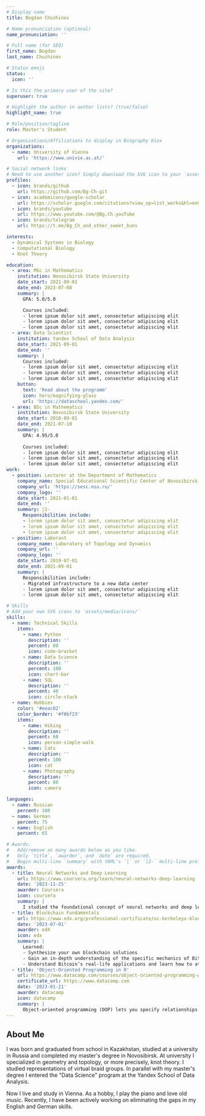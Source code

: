 ```yaml
---
# Display name
title: Bogdan Chuzhinov

# Name pronunciation (optional)
name_pronunciation: ''

# Full name (for SEO)
first_name: Bogdan
last_name: Chuzhinov

# Status emoji
status:
  icon: ''

# Is this the primary user of the site?
superuser: true

# Highlight the author in author lists? (true/false)
highlight_name: true

# Role/position/tagline
role: Master's Student

# Organizations/Affiliations to display in Biography blox
organizations:
  - name: University of Vienna
    url: 'https://www.univie.ac.at/'

# Social network links
# Need to use another icon? Simply download the SVG icon to your `assets/media/icons/` folder.
profiles:
  - icon: brands/github
    url: https://github.com/Bg-Ch-git
  - icon: academicons/google-scholar
    url: https://scholar.google.com/citations?view_op=list_works&hl=en&user=dShb6N0AAAAJ
  - icon: brands/youtube
    url: https://www.youtube.com/@Bg.Ch.youTube
  - icon: brands/telegram
    url: https://t.me/Bg_Ch_and_other_sweet_buns

interests:
  - Dynamical Systems in Biology
  - Computational Biology
  - Knot Theory

education:
  - area: MSc in Mathematics
    institution: Novosibirsk State University
    date_start: 2021-09-01
    date_end: 2023-07-08
    summary: |
      GPA: 5.0/5.0

      Courses included:
      - lorem ipsum dolor sit amet, consectetur adipiscing elit
      - lorem ipsum dolor sit amet, consectetur adipiscing elit
      - lorem ipsum dolor sit amet, consectetur adipiscing elit
  - area: Data Scientist
    institution: Yandex School of Data Analysis
    date_start: 2021-09-01
    date_end: ''
    summary: |
      Courses included:
      - lorem ipsum dolor sit amet, consectetur adipiscing elit
      - lorem ipsum dolor sit amet, consectetur adipiscing elit
      - lorem ipsum dolor sit amet, consectetur adipiscing elit
    button:
      text: 'Read about the programm'
      icon: hero/magnifying-glass
      url: 'https://dataschool.yandex.com/'
  - area: BSc in Mathematics
    institution: Novosibirsk State University
    date_start: 2018-09-01
    date_end: 2021-07-10
    summary: |
      GPA: 4.95/5.0
      
      Courses included:
      - lorem ipsum dolor sit amet, consectetur adipiscing elit
      - lorem ipsum dolor sit amet, consectetur adipiscing elit
      - lorem ipsum dolor sit amet, consectetur adipiscing elit
work:
  - position: Lecturer at the Department of Mathematics
    company_name: Special Educational Scientific Center of Novosibirsk State University
    company_url: 'https://sesc.nsu.ru/'
    company_logo: ''
    date_start: 2021-01-01
    date_end: ''
    summary: |2-
      Responsibilities include:
      - lorem ipsum dolor sit amet, consectetur adipiscing elit
      - lorem ipsum dolor sit amet, consectetur adipiscing elit
      - lorem ipsum dolor sit amet, consectetur adipiscing elit
  - position: Laborant
    company_name: Laboratory of Topology and Dynamics
    company_url: ''
    company_logo: ''
    date_start: 2019-07-01
    date_end: 2021-09-01
    summary: |
      Responsibilities include:
      - Migrated infrastructure to a new data center
      - lorem ipsum dolor sit amet, consectetur adipiscing elit
      - lorem ipsum dolor sit amet, consectetur adipiscing elit

# Skills
# Add your own SVG icons to `assets/media/icons/`
skills:
  - name: Technical Skills
    items:
      - name: Python
        description: ''
        percent: 80
        icon: code-bracket
      - name: Data Science
        description: ''
        percent: 100
        icon: chart-bar
      - name: SQL
        description: ''
        percent: 40
        icon: circle-stack
  - name: Hobbies
    color: '#eeac02'
    color_border: '#f0bf23'
    items:
      - name: Hiking
        description: ''
        percent: 60
        icon: person-simple-walk
      - name: Cats
        description: ''
        percent: 100
        icon: cat
      - name: Photography
        description: ''
        percent: 80
        icon: camera

languages:
  - name: Russian
    percent: 100
  - name: German
    percent: 75
  - name: English
    percent: 65

# Awards.
#   Add/remove as many awards below as you like.
#   Only `title`, `awarder`, and `date` are required.
#   Begin multi-line `summary` with YAML's `|` or `|2-` multi-line prefix and indent 2 spaces below.
awards:
  - title: Neural Networks and Deep Learning
    url: https://www.coursera.org/learn/neural-networks-deep-learning
    date: '2023-11-25'
    awarder: Coursera
    icon: coursera
    summary: |
      I studied the foundational concept of neural networks and deep learning. By the end, I was familiar with the significant technological trends driving the rise of deep learning; build, train, and apply fully connected deep neural networks; implement efficient (vectorized) neural networks; identify key parameters in a neural network’s architecture; and apply deep learning to your own applications.
  - title: Blockchain Fundamentals
    url: https://www.edx.org/professional-certificate/uc-berkeleyx-blockchain-fundamentals
    date: '2023-07-01'
    awarder: edX
    icon: edx
    summary: |
      Learned:
      - Synthesize your own blockchain solutions
      - Gain an in-depth understanding of the specific mechanics of Bitcoin
      - Understand Bitcoin’s real-life applications and learn how to attack and destroy Bitcoin, Ethereum, smart contracts and Dapps, and alternatives to Bitcoin’s Proof-of-Work consensus algorithm
  - title: 'Object-Oriented Programming in R'
    url: https://www.datacamp.com/courses/object-oriented-programming-with-s3-and-r6-in-r
    certificate_url: https://www.datacamp.com
    date: '2023-01-21'
    awarder: datacamp
    icon: datacamp
    summary: |
      Object-oriented programming (OOP) lets you specify relationships between functions and the objects that they can act on, helping you manage complexity in your code. This is an intermediate level course, providing an introduction to OOP, using the S3 and R6 systems. S3 is a great day-to-day R programming tool that simplifies some of the functions that you write. R6 is especially useful for industry-specific analyses, working with web APIs, and building GUIs.
---
```


## About Me

I was born and graduated from school in Kazakhstan, studied at a university in Russia and completed my master's degree in Novosibirsk. At university I specialized in geometry and topology, or more precisely, knot theory. I studied representations of virtual braid groups. In parallel with my master's degree I entered the "Data Science" program at the Yandex School of Data Analysis.

Now I live and study in Vienna. As a hobby, I play the piano and love old music. Recently, I have been actively working on eliminating the gaps in my English and German skills.
